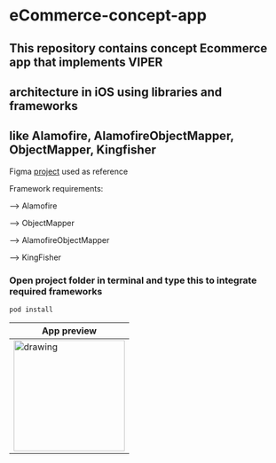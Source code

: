 # eCommerce-concept-app
## This repository contains concept Ecommerce app that implements VIPER
## architecture in iOS using libraries and frameworks 
## like Alamofire, AlamofireObjectMapper, ObjectMapper, Kingfisher 

Figma [project](https://www.figma.com/file/KqZcU5m3GMxAHwgFkvCONz/ECOMMERCE?node-id=2%3A845 "click me") used as reference 

Framework requirements: 

--> Alamofire 

--> ObjectMapper

--> AlamofireObjectMapper

--> KingFisher

### Open project folder in terminal and type this to integrate required frameworks
~~~
pod install
~~~

| App preview | 
| ------------- |
| <img src="https://user-images.githubusercontent.com/44157132/186978870-72fcc3ee-bf41-4b74-b791-31701853c8cc.gif" alt="drawing" width="200"/> |
